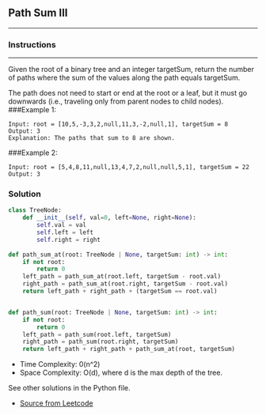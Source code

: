 ## Path Sum III

---
### Instructions

---
Given the root of a binary tree and an integer targetSum, return the number of paths where the sum of the values along the path equals targetSum.

The path does not need to start or end at the root or a leaf, but it must go downwards (i.e., traveling only from parent nodes to child nodes). 
###Example 1:
```
Input: root = [10,5,-3,3,2,null,11,3,-2,null,1], targetSum = 8
Output: 3
Explanation: The paths that sum to 8 are shown.
```
###Example 2:
```
Input: root = [5,4,8,11,null,13,4,7,2,null,null,5,1], targetSum = 22
Output: 3
```

### Solution

```py
class TreeNode:
    def __init__(self, val=0, left=None, right=None):
        self.val = val
        self.left = left
        self.right = right
        
def path_sum_at(root: TreeNode | None, targetSum: int) -> int:
    if not root:
        return 0
    left_path = path_sum_at(root.left, targetSum - root.val)
    right_path = path_sum_at(root.right, targetSum - root.val)
    return left_path + right_path + (targetSum == root.val)


def path_sum(root: TreeNode | None, targetSum: int) -> int:
    if not root:
        return 0
    left_path = path_sum(root.left, targetSum)
    right_path = path_sum(root.right, targetSum)
    return left_path + right_path + path_sum_at(root, targetSum)

```

* Time Complexity: 0(n^2)
* Space Complexity: O(d), where d is the max depth of the tree.


See other solutions in the Python file.


* [Source from Leetcode](https://leetcode.com/problems/path-sum-iii/?envType=study-plan-v2&envId=leetcode-75)